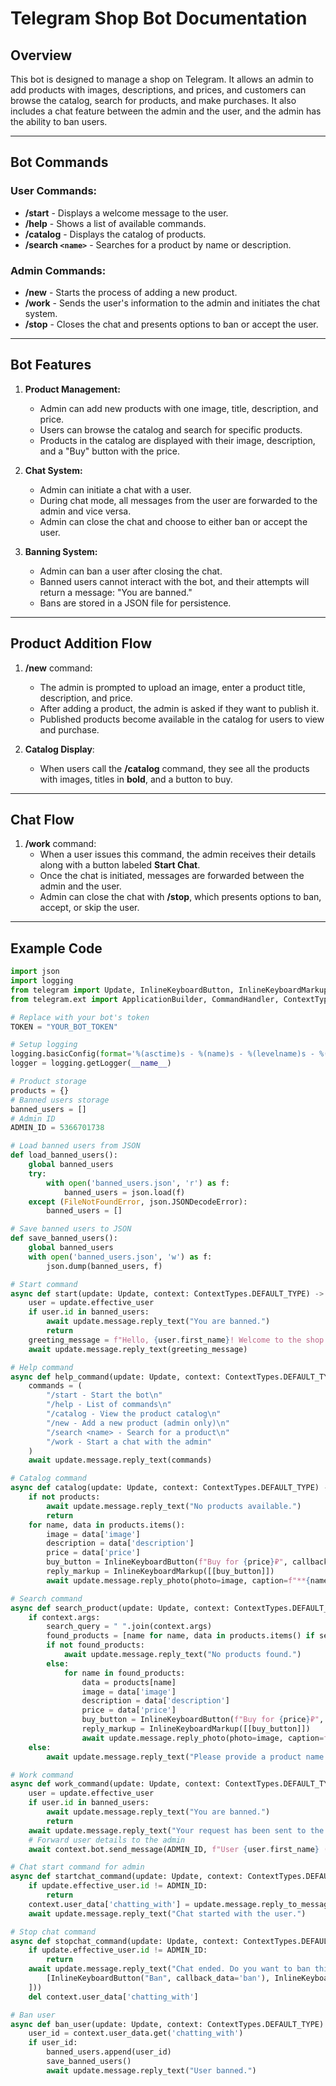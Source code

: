 # Telegram Shop Bot Documentation

## Overview
This bot is designed to manage a shop on Telegram. It allows an admin to add products with images, descriptions, and prices, and customers can browse the catalog, search for products, and make purchases. It also includes a chat feature between the admin and the user, and the admin has the ability to ban users.

---

## Bot Commands
### User Commands:
- **/start** - Displays a welcome message to the user.
- **/help** - Shows a list of available commands.
- **/catalog** - Displays the catalog of products.
- **/search `<name>`** - Searches for a product by name or description.

### Admin Commands:
- **/new** - Starts the process of adding a new product.
- **/work** - Sends the user's information to the admin and initiates the chat system.
- **/stop** - Closes the chat and presents options to ban or accept the user.

---

## Bot Features
1. **Product Management:**
   - Admin can add new products with one image, title, description, and price.
   - Users can browse the catalog and search for specific products.
   - Products in the catalog are displayed with their image, description, and a "Buy" button with the price.

2. **Chat System:**
   - Admin can initiate a chat with a user.
   - During chat mode, all messages from the user are forwarded to the admin and vice versa.
   - Admin can close the chat and choose to either ban or accept the user.

3. **Banning System:**
   - Admin can ban a user after closing the chat.
   - Banned users cannot interact with the bot, and their attempts will return a message: "You are banned."
   - Bans are stored in a JSON file for persistence.

---

## Product Addition Flow

1. **/new** command: 
   - The admin is prompted to upload an image, enter a product title, description, and price.
   - After adding a product, the admin is asked if they want to publish it.
   - Published products become available in the catalog for users to view and purchase.

2. **Catalog Display**:
   - When users call the **/catalog** command, they see all the products with images, titles in **bold**, and a button to buy.

---

## Chat Flow

1. **/work** command:
   - When a user issues this command, the admin receives their details along with a button labeled **Start Chat**.
   - Once the chat is initiated, messages are forwarded between the admin and the user.
   - Admin can close the chat with **/stop**, which presents options to ban, accept, or skip the user.

---

## Example Code

```python
import json
import logging
from telegram import Update, InlineKeyboardButton, InlineKeyboardMarkup
from telegram.ext import ApplicationBuilder, CommandHandler, ContextTypes, MessageHandler, filters, CallbackQueryHandler

# Replace with your bot's token
TOKEN = "YOUR_BOT_TOKEN"

# Setup logging
logging.basicConfig(format='%(asctime)s - %(name)s - %(levelname)s - %(message)s', level=logging.INFO)
logger = logging.getLogger(__name__)

# Product storage
products = {}
# Banned users storage
banned_users = []
# Admin ID
ADMIN_ID = 5366701738

# Load banned users from JSON
def load_banned_users():
    global banned_users
    try:
        with open('banned_users.json', 'r') as f:
            banned_users = json.load(f)
    except (FileNotFoundError, json.JSONDecodeError):
        banned_users = []

# Save banned users to JSON
def save_banned_users():
    global banned_users
    with open('banned_users.json', 'w') as f:
        json.dump(banned_users, f)

# Start command
async def start(update: Update, context: ContextTypes.DEFAULT_TYPE) -> None:
    user = update.effective_user
    if user.id in banned_users:
        await update.message.reply_text("You are banned.")
        return
    greeting_message = f"Hello, {user.first_name}! Welcome to the shop. Use /help to see available commands."
    await update.message.reply_text(greeting_message)

# Help command
async def help_command(update: Update, context: ContextTypes.DEFAULT_TYPE) -> None:
    commands = (
        "/start - Start the bot\n"
        "/help - List of commands\n"
        "/catalog - View the product catalog\n"
        "/new - Add a new product (admin only)\n"
        "/search <name> - Search for a product\n"
        "/work - Start a chat with the admin"
    )
    await update.message.reply_text(commands)

# Catalog command
async def catalog(update: Update, context: ContextTypes.DEFAULT_TYPE) -> None:
    if not products:
        await update.message.reply_text("No products available.")
        return
    for name, data in products.items():
        image = data['image']
        description = data['description']
        price = data['price']
        buy_button = InlineKeyboardButton(f"Buy for {price}₽", callback_data=f'buy_{name}')
        reply_markup = InlineKeyboardMarkup([[buy_button]])
        await update.message.reply_photo(photo=image, caption=f"**{name}**\n{description}", reply_markup=reply_markup)

# Search command
async def search_product(update: Update, context: ContextTypes.DEFAULT_TYPE) -> None:
    if context.args:
        search_query = " ".join(context.args)
        found_products = [name for name, data in products.items() if search_query.lower() in name.lower() or search_query.lower() in data['description'].lower()]
        if not found_products:
            await update.message.reply_text("No products found.")
        else:
            for name in found_products:
                data = products[name]
                image = data['image']
                description = data['description']
                price = data['price']
                buy_button = InlineKeyboardButton(f"Buy for {price}₽", callback_data=f'buy_{name}')
                reply_markup = InlineKeyboardMarkup([[buy_button]])
                await update.message.reply_photo(photo=image, caption=f"**{name}**\n{description}", reply_markup=reply_markup)
    else:
        await update.message.reply_text("Please provide a product name to search.")

# Work command
async def work_command(update: Update, context: ContextTypes.DEFAULT_TYPE) -> None:
    user = update.effective_user
    if user.id in banned_users:
        await update.message.reply_text("You are banned.")
        return
    await update.message.reply_text("Your request has been sent to the admin.")
    # Forward user details to the admin
    await context.bot.send_message(ADMIN_ID, f"User {user.first_name} ({user.id}) wants to start a chat. Use /startchat to begin.")

# Chat start command for admin
async def startchat_command(update: Update, context: ContextTypes.DEFAULT_TYPE) -> None:
    if update.effective_user.id != ADMIN_ID:
        return
    context.user_data['chatting_with'] = update.message.reply_to_message.forward_from.id
    await update.message.reply_text("Chat started with the user.")

# Stop chat command
async def stopchat_command(update: Update, context: ContextTypes.DEFAULT_TYPE) -> None:
    if update.effective_user.id != ADMIN_ID:
        return
    await update.message.reply_text("Chat ended. Do you want to ban this user?", reply_markup=InlineKeyboardMarkup([
        [InlineKeyboardButton("Ban", callback_data='ban'), InlineKeyboardButton("Skip", callback_data='skip')]
    ]))
    del context.user_data['chatting_with']

# Ban user
async def ban_user(update: Update, context: ContextTypes.DEFAULT_TYPE) -> None:
    user_id = context.user_data.get('chatting_with')
    if user_id:
        banned_users.append(user_id)
        save_banned_users()
        await update.message.reply_text("User banned.")
